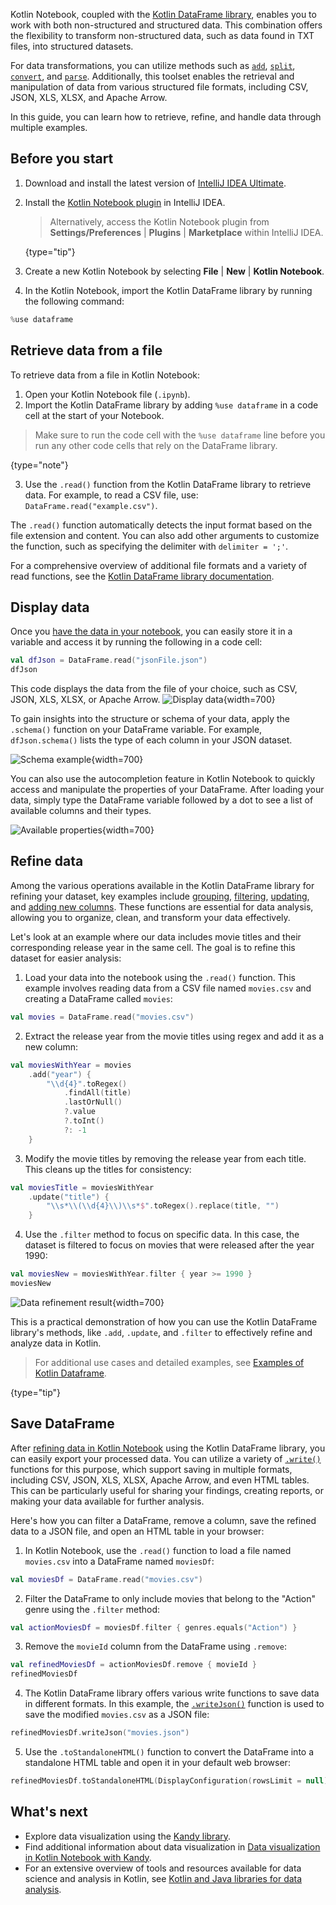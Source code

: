 [//]: # (title: Retrieve data from files)

Kotlin Notebook, coupled with the [Kotlin DataFrame library](https://kotlin.github.io/dataframe/gettingstarted.html), enables 
you to work with both non-structured and structured data. This combination offers the flexibility to transform non-structured data, 
such as data found in TXT files, into structured datasets. 

For data transformations, you can utilize methods such as [`add`](https://kotlin.github.io/dataframe/adddf.html), [`split`](https://kotlin.github.io/dataframe/split.html),
[`convert`](https://kotlin.github.io/dataframe/convert.html), and [`parse`](https://kotlin.github.io/dataframe/parse.html). 
Additionally, this toolset enables the retrieval and manipulation of data from various structured file formats, 
including CSV, JSON, XLS, XLSX, and Apache Arrow.

In this guide, you can learn how to retrieve, refine, and handle data through multiple examples.

## Before you start

1. Download and install the latest version of [IntelliJ IDEA Ultimate](https://www.jetbrains.com/idea/download/?section=mac).
2. Install the [Kotlin Notebook plugin](https://plugins.jetbrains.com/plugin/16340-kotlin-notebook) in IntelliJ IDEA.

   > Alternatively, access the Kotlin Notebook plugin from **Settings/Preferences** | **Plugins** | **Marketplace** within IntelliJ IDEA.
   >
   {type="tip"}

3. Create a new Kotlin Notebook by selecting **File** | **New** | **Kotlin Notebook**.
4. In the Kotlin Notebook, import the Kotlin DataFrame library by running the following command:

```kotlin
%use dataframe
```

## Retrieve data from a file

To retrieve data from a file in Kotlin Notebook:

1. Open your Kotlin Notebook file (`.ipynb`).
2. Import the Kotlin DataFrame library by adding `%use dataframe` in a code cell at the start of your Notebook.
> Make sure to run the code cell with the `%use dataframe` line before you run any other code cells that rely on the DataFrame library.
>
{type="note"}

3. Use the `.read()` function from the Kotlin DataFrame library to retrieve data. For example, to read a CSV file, 
use: `DataFrame.read("example.csv")`.

The `.read()` function automatically detects the input format based on the file extension and content.
You can also add other arguments to customize the function, such as specifying the delimiter with `delimiter = ';'`.

For a comprehensive overview of additional file formats and a variety of read functions, see the 
[Kotlin DataFrame library documentation](https://kotlin.github.io/dataframe/read.html).

## Display data

Once you [have the data in your notebook](#retrieve-data-from-a-file), you can easily store it in a variable and access it by running the 
following in a code cell: 

```kotlin
val dfJson = DataFrame.read("jsonFile.json")
dfJson
```

This code displays the data from the file of your choice, such as CSV, JSON, XLS, XLSX, or Apache Arrow.
![Display data](display-data.png){width=700}

To gain insights into the structure or schema of your data, apply the `.schema()` function on your DataFrame variable. 
For example, `dfJson.schema()` lists the type of each column in your JSON dataset.

![Schema example](schema-data-analysis.png){width=700}

You can also use the autocompletion feature in Kotlin Notebook to quickly access and manipulate the properties of your 
DataFrame. After loading your data, simply type the DataFrame variable followed by a dot to see a list of available columns 
and their types.

![Available properties](auto-completion-data-analysis.png){width=700}

## Refine data

Among the various operations available in the Kotlin DataFrame library for refining your dataset, key examples include [grouping](https://kotlin.github.io/dataframe/group.html),
[filtering](https://kotlin.github.io/dataframe/filter.html), [updating](https://kotlin.github.io/dataframe/update.html), 
and [adding new columns](https://kotlin.github.io/dataframe/add.html). These functions are essential for data analysis, allowing you to organize, clean, and 
transform your data effectively. 

Let's look at an example where our data includes movie titles and their corresponding release year in the same cell. 
The goal is to refine this dataset for easier analysis:

1. Load your data into the notebook using the `.read()` function. This example involves reading data from a CSV file named 
`movies.csv` and creating a DataFrame called `movies`:

```kotlin
val movies = DataFrame.read("movies.csv")
```

2. Extract the release year from the movie titles using regex and add it as a new column:

```kotlin
val moviesWithYear = movies
    .add("year") { 
        "\\d{4}".toRegex()
            .findAll(title)
            .lastOrNull()
            ?.value
            ?.toInt()
            ?: -1
    }
```

3. Modify the movie titles by removing the release year from each title. 
This cleans up the titles for consistency:

```kotlin
val moviesTitle = moviesWithYear
    .update("title") {
        "\\s*\\(\\d{4}\\)\\s*$".toRegex().replace(title, "")
    }
```

4. Use the `.filter` method to focus on specific data. 
In this case, the dataset is filtered to focus on movies that were released after the year 1990:

```kotlin
val moviesNew = moviesWithYear.filter { year >= 1990 }
moviesNew
```

![Data refinement result](refined-data.png){width=700}

This is a practical demonstration of how you can use the Kotlin DataFrame library's methods, like `.add`, `.update`, and `.filter` to 
effectively refine and analyze data in Kotlin.

> For additional use cases and detailed examples, see [Examples of Kotlin Dataframe](https://github.com/Kotlin/dataframe/tree/master/examples).
> 
{type="tip"}

## Save DataFrame

After [refining data in Kotlin Notebook](#refine-data) using the Kotlin DataFrame library, you can easily export your processed 
data. You can utilize a variety of [`.write()`](https://kotlin.github.io/dataframe/write.html) functions for this purpose, which support saving in multiple formats,
including CSV, JSON, XLS, XLSX, Apache Arrow, and even HTML tables.
This can be particularly useful for sharing your findings, creating reports, or making your data available for further analysis.

Here's how you can filter a DataFrame, remove a column, save the refined data to a JSON file, and open an HTML table 
in your browser:

1. In Kotlin Notebook, use the `.read()` function to load a file named
`movies.csv` into a DataFrame named `moviesDf`:

```kotlin
val moviesDf = DataFrame.read("movies.csv")
```

2. Filter the DataFrame to only include movies that belong to the "Action" genre using the `.filter` method:

```kotlin
val actionMoviesDf = moviesDf.filter { genres.equals("Action") }
```

3. Remove the `movieId` column from the DataFrame using `.remove`:

```kotlin
val refinedMoviesDf = actionMoviesDf.remove { movieId }
refinedMoviesDf
```

4. The Kotlin DataFrame library offers various write functions to save data in different formats. In this example, 
the [`.writeJson()`](https://kotlin.github.io/dataframe/write.html#writing-to-json) function is used to save the modified `movies.csv` as a JSON file:

```kotlin
refinedMoviesDf.writeJson("movies.json")
```

5. Use the `.toStandaloneHTML()` function to convert the DataFrame into a standalone HTML 
table and open it in your default web browser:

```kotlin
refinedMoviesDf.toStandaloneHTML(DisplayConfiguration(rowsLimit = null)).openInBrowser()
```

## What's next

* Explore data visualization using the [Kandy library](https://kotlin.github.io/kandy/examples.html).
* Find additional information about data visualization in [Data visualization in Kotlin Notebook with Kandy](data-analysis-visualization.md).
* For an extensive overview of tools and resources available for data science and analysis in Kotlin, see [Kotlin and Java libraries for data analysis](data-science-libraries.md).